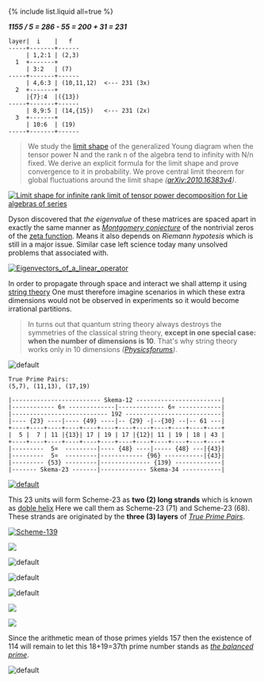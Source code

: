 {% include list.liquid all=true %}

***1155 / 5 = 286 - 55 = 200 + 31 = 231***

```
layer|  i    |   f
-----+-------+------
     | 1,2:1 | (2,3)
  1  +-------+
     | 3:2   | (7)
-----+-------+------
     | 4,6:3 | (10,11,12)  <--- 231 (3x)
  2  +-------+
     |{7}:4  |({13})
-----+-------+------
     | 8,9:5 | (14,{15})   <--- 231 (2x)
  3  +-------+
     | 10:6  | (19)
-----+-------+------
```

>We study the [limit shape](https://github.com/naa/young-diagrams#young-diagrams) of the generalized Young diagram when the tensor power N and the rank n of the algebra tend to infinity with N/n fixed. We derive an explicit formula for the limit shape and prove convergence to it in probability. We prove central limit theorem for global fluctuations around the limit shape _([arXiv:2010.16383v4](http://arxiv.org/abs/2010.16383))_.

[![Limit shape for infinite rank limit of tensor
power decomposition for Lie algebras of series
](https://user-images.githubusercontent.com/8466209/233841647-e7f5154c-740f-4c19-9094-abbe0a4cced6.png)](https://arxiv.org/pdf/2010.16383.pdf)

Dyson discovered that _the eigenvalue_ of these matrices are spaced apart in exactly the same manner as _[Montgomery conjecture](https://en.wikipedia.org/wiki/Montgomery%27s_pair_correlation_conjecture)_ of the nontrivial zeros of the [zeta function](https://gist.github.com/eq19/e9832026b5b78f694e4ad22c3eb6c3ef#zeta-function). Means it also depends on _Riemann hypotesis_ which is still in a major issue. Similar case left science today many unsolved problems that associated with. 

[![Eigenvectors_of_a_linear_operator](https://user-images.githubusercontent.com/8466209/228168805-ab93185d-4172-4284-8459-040e2f8797d4.gif)](https://en.wikipedia.org/wiki/Eigenvalues_and_eigenvectors#Overview)

In order to propagate through space and interact we shall attemp it using [string theory](https://en.wikipedia.org/wiki/String_theory) One must therefore imagine scenarios in which these extra dimensions would not be observed in experiments so it would become irrational partitions.

>In turns out that quantum string theory always destroys the symmetries of the classical string theory, **except in one special case: when the number of dimensions is 10**. That's why string theory works only in 10 dimensions _([Physicsforums](https://www.physicsforums.com/threads/why-is-it-necessary-to-have-11-dimensions-in-m-theory.821762/))_.

![default](https://user-images.githubusercontent.com/8466209/230748873-6761c929-261c-429c-bf14-f30851f6a12e.png)

```
True Prime Pairs:
(5,7), (11,13), (17,19)

|------------------------- Skema-12 ------------------------|
|------------ 6¤ -------------|------------- 6¤ ------------|
|--------------------------- 192 ---------------------------|
|---- {23} ----|---- {49} ----|-- {29} -|--{30} --|-- 61 ---|
+----+----+----+----+----+----+----+----+----+----+----+----+
|  5 |  7 | 11 |{13}| 17 | 19 | 17 |{12}| 11 | 19 | 18 | 43 |
+----+----+----+----+----+----+----+----+----+----+----+----+
|---------  5¤  ---------|---- {48} ----|----- {48} ---|{43}|
|---------  5¤  ---------|------------ {96} -----------|{43}|
|--------- {53} ---------|-------------- {139} -------------|
|------- Skema-23 -------|------------- Skema-34 -----------|    
```

[![default](https://user-images.githubusercontent.com/8466209/235672220-30997c4b-0d66-4e8a-a579-44e05062ac88.png)](https://gist.github.com/eq19/e9832026b5b78f694e4ad22c3eb6c3ef#the-crank-of-a-partition)

This 23 units will form Scheme-23 as **two (2) long strands** which is known as [doble helix](https://en.wikipedia.org/wiki/Nucleic_acid_double_helix) Here we call them as Scheme-23 (71) and Scheme-23 (68). These strands are originated by the **three (3) layers** of _[True Prime Pairs](https://www.eq19.com/addition/file02.html#true-prime-pairs)_.

[![Scheme-139](https://user-images.githubusercontent.com/36441664/99129100-38a40300-263f-11eb-8715-a657fec3aaf1.jpg)](https://github.com/chetabahana/chetabahana.github.io/wiki/139)

![](https://user-images.githubusercontent.com/8466209/222032418-0eeecc23-08a3-47ba-97e1-1b453982d217.png)

![default](https://user-images.githubusercontent.com/8466209/202470200-f22486a6-0708-4e52-a486-ee9a2f50d0c6.png)

![default](https://user-images.githubusercontent.com/8466209/202154163-1f5a4b9a-322b-474c-bad1-46f51f4082f0.png)

![default](https://user-images.githubusercontent.com/8466209/202152955-944c8c9c-d161-459e-98a0-1051776fe2df.png)

![](https://user-images.githubusercontent.com/8466209/222040762-65c58359-3033-403c-8789-d5b60802bd1f.png)

![](https://user-images.githubusercontent.com/8466209/205960400-3061d93a-b3cc-4cd6-84e6-359a9314869d.png)

Since the arithmetic mean of those primes yields 157 then the existence of 114 will remain to let this 18+19=37th prime number stands as _[the balanced prime](https://gist.github.com/eq19/e9832026b5b78f694e4ad22c3eb6c3ef#residual-objects)_.

![default](https://user-images.githubusercontent.com/8466209/202857541-83a99aeb-afbb-40e0-8ccf-78d74c911545.png)
